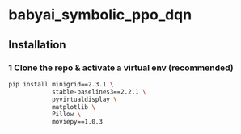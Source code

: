 # babyai_symbolic_ppo_dqn

## Installation
### 1  Clone the repo & activate a virtual env (recommended)

```bash
pip install minigrid==2.3.1 \
            stable-baselines3==2.2.1 \
            pyvirtualdisplay \
            matplotlib \
            Pillow \
            moviepy==1.0.3
